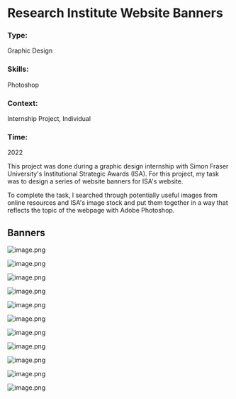 # Research Institute Website Banners

### Type:

Graphic Design

### Skills:

Photoshop

### Context:

Internship Project, Individual

### Time:

2022

This project was done during a graphic design internship with Simon Fraser University's Institutional Strategic Awards (ISA). For this project, my task was to design a series of website banners for ISA's website.

To complete the task, I searched through potentially useful images from online resources and ISA's image stock and put them together in a way that reflects the topic of the webpage with Adobe Photoshop.

## Banners

![image.png](image.png)

![image.png](image%201.png)

![image.png](image%202.png)

![image.png](image%203.png)

![image.png](image%204.png)

![image.png](image%205.png)

![image.png](image%206.png)

![image.png](image%207.png)

![image.png](image%208.png)

![image.png](image%209.png)

![image.png](image%2010.png)